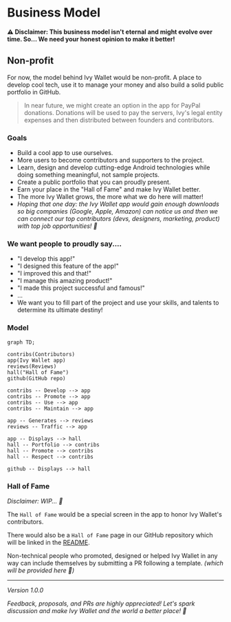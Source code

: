 # Business Model

**:warning: Disclaimer: This business model isn't eternal and might evolve over time. So... We need your honest opinion to make it better!**

## Non-profit

For now, the model behind Ivy Wallet would be non-profit. A place to develop cool tech, use it to manage your money and also build a solid public portfolio in GitHub.

> In near future, we might create an option in the app for PayPal donations. Donations will be used to pay the servers, Ivy's legal entity expenses and then distributed between founders and contributors.

### Goals
- Build a cool app to use ourselves.
- More users to become contributors and supporters to the project.
- Learn, design and develop cutting-edge Android technologies while doing something meaningful, not sample projects.
- Create a public portfolio that you can proudly present.
- Earn your place in the "Hall of Fame" and make Ivy Wallet better.
- The more Ivy Wallet grows, the more what we do here will matter!
- _Hoping that one day: the Ivy Wallet app would gain enough downloads so big companies (Google, Apple, Amazon) can notice us and then we can connect our top contributors (devs, designers, marketing, product) with top job opportunities! :rocket:_

### We want people to proudly say....

- "I develop this app!"
- "I designed this feature of the app!"
- "I improved this and that!"
- "I manage this amazing product!"
- "I made this project successful and famous!"
- ...
- We want you to fill part of the project and use your skills, and talents to determine its ultimate destiny!

### Model

```mermaid
graph TD;

contribs(Contributors)
app(Ivy Wallet app)
reviews(Reviews)
hall("Hall of Fame")
github(GitHub repo)

contribs -- Develop --> app
contribs -- Promote --> app
contribs -- Use --> app
contribs -- Maintain --> app

app -- Generates --> reviews
reviews -- Traffic --> app

app -- Displays --> hall
hall -- Portfolio --> contribs
hall -- Promote --> contribs
hall -- Respect --> contribs

github -- Displays --> hall
```

### Hall of Fame
_Disclaimer: WIP... :construction:_

The `Hall of Fame` would be a special screen in the app to honor Ivy Wallet's contributors.

There would also be a `Hall of Fame` page in our GitHub repository which will be linked in the [README](https://github.com/ILIYANGERMANOV/ivy-wallet).

Non-technical people who promoted, designed or helped Ivy Wallet in any way can include themselves by submitting a PR following a template. _(which will be provided here :construction:)_


---

_Version 1.0.0_

_Feedback, proposals, and PRs are highly appreciated! Let's spark discussion and make Ivy Wallet and the world a better place! :rocket:_